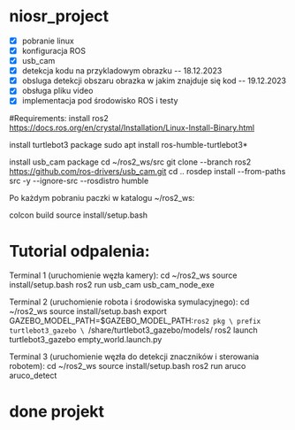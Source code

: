 # niosr_project
- [x] pobranie linux
- [x] konfiguracja ROS
- [x] usb_cam
- [x] detekcja kodu na przykladowym obrazku -- 18.12.2023
- [x] obsluga detekcji obszaru obrazka w jakim znajduje się kod -- 19.12.2023
- [x] obsługa pliku video
- [x] implementacja pod środowisko ROS i testy

#Requirements:
install ros2
https://docs.ros.org/en/crystal/Installation/Linux-Install-Binary.html

install turtlebot3 package
sudo apt install ros-humble-turtlebot3*

install usb_cam package
cd ~/ros2_ws/src
git clone --branch ros2 https://github.com/ros-drivers/usb_cam.git
cd ..
rosdep install --from-paths src -y --ignore-src --rosdistro humble

Po każdym pobraniu paczki w katalogu ~/ros2_ws:

colcon build
source install/setup.bash

# Tutorial odpalenia:
Terminal 1 (uruchomienie węzła kamery):
cd ~/ros2_ws 
source install/setup.bash
ros2 run usb_cam usb_cam_node_exe

Terminal 2 (uruchomienie robota i środowiska symulacyjnego):
cd ~/ros2_ws 
source install/setup.bash
export GAZEBO_MODEL_PATH=$GAZEBO_MODEL_PATH:`ros2 pkg \
prefix turtlebot3_gazebo \
`/share/turtlebot3_gazebo/models/
ros2 launch turtlebot3_gazebo empty_world.launch.py

Terminal 3 (uruchomienie węzła do detekcji znaczników i sterowania robotem):
cd ~/ros2_ws 
source install/setup.bash
ros2 run aruco aruco_detect


# done projekt
